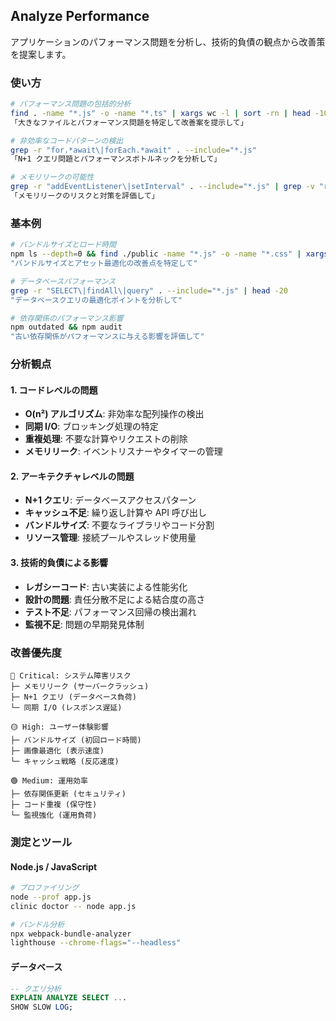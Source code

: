 ## Analyze Performance

アプリケーションのパフォーマンス問題を分析し、技術的負債の観点から改善策を提案します。

### 使い方

```bash
# パフォーマンス問題の包括的分析
find . -name "*.js" -o -name "*.ts" | xargs wc -l | sort -rn | head -10
「大きなファイルとパフォーマンス問題を特定して改善案を提示して」

# 非効率なコードパターンの検出
grep -r "for.*await\|forEach.*await" . --include="*.js"
「N+1 クエリ問題とパフォーマンスボトルネックを分析して」

# メモリリークの可能性
grep -r "addEventListener\|setInterval" . --include="*.js" | grep -v "removeEventListener\|clearInterval"
「メモリリークのリスクと対策を評価して」
```

### 基本例

```bash
# バンドルサイズとロード時間
npm ls --depth=0 && find ./public -name "*.js" -o -name "*.css" | xargs ls -lh
"バンドルサイズとアセット最適化の改善点を特定して"

# データベースパフォーマンス
grep -r "SELECT\|findAll\|query" . --include="*.js" | head -20
"データベースクエリの最適化ポイントを分析して"

# 依存関係のパフォーマンス影響
npm outdated && npm audit
"古い依存関係がパフォーマンスに与える影響を評価して"
```

### 分析観点

#### 1. コードレベルの問題

- **O(n²) アルゴリズム**: 非効率な配列操作の検出
- **同期 I/O**: ブロッキング処理の特定
- **重複処理**: 不要な計算やリクエストの削除
- **メモリリーク**: イベントリスナーやタイマーの管理

#### 2. アーキテクチャレベルの問題

- **N+1 クエリ**: データベースアクセスパターン
- **キャッシュ不足**: 繰り返し計算や API 呼び出し
- **バンドルサイズ**: 不要なライブラリやコード分割
- **リソース管理**: 接続プールやスレッド使用量

#### 3. 技術的負債による影響

- **レガシーコード**: 古い実装による性能劣化
- **設計の問題**: 責任分散不足による結合度の高さ
- **テスト不足**: パフォーマンス回帰の検出漏れ
- **監視不足**: 問題の早期発見体制

### 改善優先度

```
🔴 Critical: システム障害リスク
├─ メモリリーク (サーバークラッシュ)
├─ N+1 クエリ (データベース負荷)
└─ 同期 I/O (レスポンス遅延)

🟡 High: ユーザー体験影響
├─ バンドルサイズ (初回ロード時間)
├─ 画像最適化 (表示速度)
└─ キャッシュ戦略 (反応速度)

🟢 Medium: 運用効率
├─ 依存関係更新 (セキュリティ)
├─ コード重複 (保守性)
└─ 監視強化 (運用負荷)
```

### 測定とツール

#### Node.js / JavaScript

```bash
# プロファイリング
node --prof app.js
clinic doctor -- node app.js

# バンドル分析
npx webpack-bundle-analyzer
lighthouse --chrome-flags="--headless"
```

#### データベース

```sql
-- クエリ分析
EXPLAIN ANALYZE SELECT ...
SHOW SLOW LOG;
```